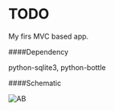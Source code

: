 TODO
======
My firs MVC based app. 

####Dependency

python-sqlite3, python-bottle

####Schematic

![AB](https://github.com/sedevc/TODO/screenshot.png)

